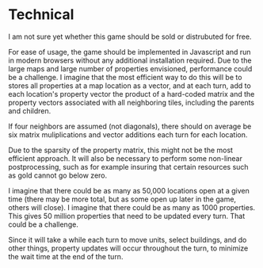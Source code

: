 # Technical

I am not sure yet whether this game should be sold or distrubuted for free.

For ease of usage, the game should be implemented in Javascript and run in modern browsers without any additional installation required. Due to the large maps and large number of properties envisioned, performance could be a challenge. I imagine that the most efficient way to do this will be to stores all properties at a map location as a vector, and at each turn, add to each location's property vector the product of a hard-coded matrix and the property vectors associated with all neighboring tiles, including the parents and children.

If four neighbors are assumed (not diagonals), there should on average be six matrix muliplications and vector additions each turn for each location.

Due to the sparsity of the property matrix, this might not be the most efficient approach. It will also be necessary to perform some non-linear postprocessing, such as for example insuring that certain resources such as gold cannot go below zero.

I imagine that there could be as many as 50,000 locations open at a given time (there may be more total, but as some open up later in the game, others will close). I imagine that there could be as many as 1000 properties. This gives 50 million properties that need to be updated every turn. That could be a challenge.

Since it will take a while each turn to move units, select buildings, and do other things, property updates will occur throughout the turn, to minimize the wait time at the end of the turn.